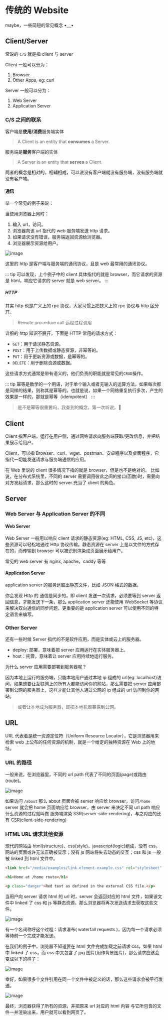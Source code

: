 # 传统的 Website

maybe，一些简短的常见概念 •﹏•

## Client/Server

常说的 `C/S` 就是指 client 与 server

Client 一般可以分为：

1. Browser
2. Other Apps, eg: curl

Server 一般可以分为：

1. Web Server
1. Application Server

### C/S 之间的联系

客户端是**使用/消费**服务端实体

> A Client is an entity that **consumes** a Server.

服务端是**服务**客户端的实体

> A Server is an entity that **serves** a Client.

两者的概念是相对的，相辅相成，可以说没有客户端就没有服务端，没有服务端就没有客户端。

#### 通讯

举一个常见的例子来说：

当使用浏览器上网时：

1. 输入 url，访问。
2. 浏览器向该 url 指代的 web 服务端发送 http 请求。
3. 如果请求没有错误，服务端返回资源给浏览器。
4. 浏览器展示资源给用户。

![image](https://user-images.githubusercontent.com/94043894/233059003-b38c2904-4518-41e4-997a-edd7b972eeac.png)

这里的 http 是客户端与服务端的通讯协议，且是 web 最常用的通讯协议。

::: tip
可以发现，上个例子中的 client 具体指代的就是 browser，而它请求的资源是 html，响应它请求的 server 就是 web server。
:::

##### HTTP

其实 http 也是广义上的 rpc 协议，大家习惯上把狭义上的 rpc 协议与 http 区分开。

> Remote procedure call 远程过程调用

详细的 http 知识不展开，下面是 HTTP 常用的请求方式：

- `GET`：用于请求静态资源。
- `POST`：用于上传数据或静态资源，非幂等的。
- `PUT`：用于更新资源或数据，是幂等的。
- `DELETE`：用于删除资源或数据。

这些请求方式通常是带有语义的，他们负责的职能就是常见的`CRUD`操作。

::: tip
幂等是数学的一个用语，对于单个输入或者无输入的运算方法，如果每次都是同样的结果，则称其是幂等的。也就是说，如果一个网络重复执行多次，产生的效果是一样的，那就是幂等（idempotent）
:::

> 是不是幂等很重要吗，我查到的概念，第一次听说。💩

## Client

Client 指客户端，运行在用户侧，通过网络请求向服务端获取/更改信息，并把结果展示给用户。

Client，可以指 Browser、curl、wget、postman、安卓程序以及桌面程序，它指代一切能发送请求与服务端通信的应用。

在 Web 里说的 client 很多情况下指的就是 browser，但是也不是绝对的。
比如说，在分布式系统里，不同的 server
需要调用彼此之间的接口(函数)时，需要向对方发起请求，那么这时的 server 充当了 client 的角色。

## Server

### Web Server 与 Application Server 的不同

#### Web Server

Web Server 一般用以响应 client 请求的静态资源(eg: HTML, CSS, JS, etc)，这些资源可以轻松地通过 Http 协议传输。静态资源在 server 上是以文件的方式存在的，而传输到 browser 可以被识别渲染成页面展示给用户。

常见的 web server 有 nginx, apache，caddy 等等

#### Application Server

application server 的服务远超出静态文件，比如 JSON 格式的数据。

你会发现 Http 的
通信是同步的，即 client 发送一次请求，必须要等到 server 返回信息，才能发送下一条，那么 application
server 还能使用 WebSocket 等协议来解决双向通信的同步问题，更重要的是 application server
可以使用不同的特定语言来编写。

### Other Server

还有一些时候 Server 指代的不是软件应用，而是实体或云上的服务器。

- deploy: 部署，意味着把 server 应用运行在实体服务器上。
- host：托管，意味着让 server 应用持续地运行服务。

为什么 server 应用需要部署到服务器呢？

因为本地上运行的服务端，只能本地用户通过本地 ip 组成的 url(eg:
localhost)访问，如果想要让互联网上的所有人都能访问你的网站，那么需要把 server
应用部署到公网的服务器上，这样才能让其他人通过公网的 ip 组成的 url 访问到你的网站。

> 或者让本地成为服务器，即把本地机器暴露到公网。

## URL

URL 代表着是统一资源定位符（Uniform Resource Locator），它是浏览器用来检索 web 上公布的任何资源的机制，就是一个给定的独特资源在 Web 上的地址。

### URL 的路径

一般来说，在浏览器里，不同的 url path 代表了不同的页面(page)或路由(route)。

![image](https://user-images.githubusercontent.com/94043894/233075394-03cd44ab-db21-4668-9673-2e0f787ec49e.png)

如果访问 `/about` 那么 about 页面会被 server 响应给 browser，访问`/home` server 就会把 home
页面响应给 browser，由 server 来决定不同 url path 响应什么资源的过程就叫做 服务端渲染
SSR(server-side-rendering)，与之对应的还有 CSR(client-side-rendering)

### HTML URL 请求其他资源

现代的网站由 html(structure)、css(style)、javascript(logic)组成，没有 css，网站的页面或许无法正确被显示；没有 js 网站将失去动态的交互；css 和 js 一般被 linked 到 html 文件中。

```html
<link href="/media/examples/link-element-example.css" rel="stylesheet" />

<h1>Home at /home route</h1>

<p class="danger">Red text as defined in the external CSS file.</p>
```

当用户向 server 请求 html 的 url 时，server 会返回对应的 html 文件，如果该文件中 linked 了 css 和 js
等静态资源，那么浏览器将再次发送请求去获取这些文件。

![image](https://user-images.githubusercontent.com/94043894/233091573-c65b2e97-3948-4bd3-84f4-686c069c2705.png)

有一个名词称呼这个过程：请求瀑布( waterfall requests )，因为每一个请求必须等待前一个完成才能发送。

在我们的例子中，浏览器不知道要在 html 文件完成加载之前请求 css，如果 html 中 linked 了
css，而 css 中又包含了 jpg 图片(用作背景图片)，那么请求应该会变成以下的样子：

![image](https://user-images.githubusercontent.com/94043894/233108932-2dda84f6-69bb-43de-b32f-e0f463340b21.png)

幸好，如果很多个文件引用在同一个文件中被定义的话，那么这些请求会被平行发送。

![image](https://user-images.githubusercontent.com/94043894/233110952-35e66c91-e32d-4af9-836c-75278372de30.png)

最终，浏览器获得了所有的资源，并把原来 url 对应的 html 内容
与它所包含的文件一并渲染出来，用户就可以看到网页了。
